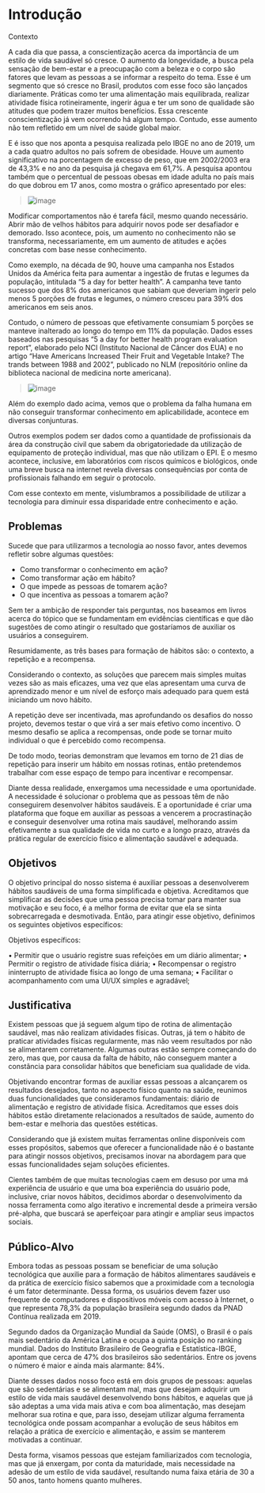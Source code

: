 # Introdução

Contexto

A cada dia que passa, a conscientização acerca da importância de um estilo de vida saudável só cresce. O aumento da longevidade, a busca pela sensação de bem-estar e a preocupação com a beleza e o corpo são fatores que levam as pessoas a se informar a respeito do tema. Esse é um segmento que só cresce no Brasil, produtos com esse foco são lançados diariamente. Práticas como ter uma alimentação mais equilibrada, realizar atividade física rotineiramente, ingerir água e ter um sono de qualidade são atitudes que podem trazer muitos benefícios. Essa crescente conscientização já vem ocorrendo há algum tempo. Contudo, esse aumento não tem refletido em um nível de saúde global maior.

E é isso que nos aponta a pesquisa realizada pelo IBGE no ano de 2019, um a cada quatro adultos no país sofrem de obesidade. Houve um aumento significativo na porcentagem de excesso de peso, que em 2002/2003 era de 43,3% e no ano da pesquisa já chegava em 61,7%. A pesquisa apontou também que o percentual de pessoas obesas em idade adulta no país mais do que dobrou em 17 anos, como mostra o gráfico apresentado por eles:

> ![image](https://user-images.githubusercontent.com/67482340/222280716-20a3217e-a061-43a6-8b3f-10b7163d7e30.png)

Modificar comportamentos não é tarefa fácil, mesmo quando necessário. Abrir mão de velhos hábitos para adquirir novos pode ser desafiador e demorado. Isso acontece, pois, um aumento no conhecimento não se transforma, necessariamente, em um aumento de atitudes e ações concretas com base nesse conhecimento.

Como exemplo, na década de 90, houve uma campanha nos Estados Unidos da América feita para aumentar a ingestão de frutas e legumes da população, intitulada “5 a day for better health”. A campanha teve tanto sucesso que dos 8% dos americanos que sabiam que deveriam ingerir pelo menos 5 porções de frutas e legumes, o número cresceu para 39% dos americanos em seis anos.

Contudo, o número de pessoas que efetivamente consumiam 5 porções se manteve inalterado ao longo do tempo em 11% da população. Dados esses baseados nas pesquisas “5 a day for better health program evaluation report”, elaborado pelo NCI (Instituto Nacional de Câncer dos EUA) e no artigo “Have Americans Increased Their Fruit and Vegetable Intake? The trands between 1988 and 2002”, publicado no NLM (repositório online da biblioteca nacional de medicina norte americana).

> ![image](https://user-images.githubusercontent.com/67482340/222280891-9147756c-4067-4e63-bbd8-eceeddedd8ca.png)

Além do exemplo dado acima, vemos que o problema da falha humana em não conseguir transformar conhecimento em aplicabilidade, acontece em diversas conjunturas.

Outros exemplos podem ser dados como a quantidade de profissionais da área da construção civil que sabem da obrigatoriedade da utilização de equipamento de proteção individual, mas que não utilizam o EPI. E o mesmo acontece, inclusive, em laboratórios com riscos químicos e biológicos, onde uma breve busca na internet revela diversas consequências por conta de profissionais falhando em seguir o protocolo.

Com esse contexto em mente, vislumbramos a possibilidade de utilizar a tecnologia para diminuir essa disparidade entre conhecimento e ação.

## Problemas

Sucede que para utilizarmos a tecnologia ao nosso favor, antes devemos refletir sobre algumas questões:

- Como transformar o conhecimento em ação?
- Como transformar ação em hábito?
- O que impede as pessoas de tomarem ação?
- O que incentiva as pessoas a tomarem ação?

Sem ter a ambição de responder tais perguntas, nos baseamos em livros acerca do tópico que se fundamentam em evidências científicas e que dão sugestões de como atingir o resultado que gostaríamos de auxiliar os usuários a conseguirem.

Resumidamente, as três bases para formação de hábitos são: o contexto, a repetição e a recompensa.

Considerando o contexto, as soluções que parecem mais simples muitas vezes são as mais eficazes, uma vez que elas apresentam uma curva de aprendizado menor e um nível de esforço mais adequado para quem está iniciando um novo hábito.

A repetição deve ser incentivada, mas aprofundando os desafios do nosso projeto, devemos testar o que virá a ser mais efetivo como incentivo. O mesmo desafio se aplica a recompensas, onde pode se tornar muito individual o que é percebido como recompensa.

De todo modo, teorias demonstram que levamos em torno de 21 dias de repetição para inserir um hábito em nossas rotinas, então pretendemos trabalhar com esse espaço de tempo para incentivar e recompensar.

Diante dessa realidade, enxergamos uma necessidade e uma oportunidade. A necessidade é solucionar o problema que as pessoas têm de não conseguirem desenvolver hábitos saudáveis. E a oportunidade é criar uma plataforma que foque em auxiliar as pessoas a vencerem a procrastinação e conseguir desenvolver uma rotina mais saudável, melhorando assim efetivamente a sua qualidade de vida no curto e a longo prazo, através da prática regular de exercício físico e alimentação saudável e adequada.

## Objetivos

O objetivo principal do nosso sistema é auxiliar pessoas a desenvolverem hábitos saudáveis de uma forma simplificada e objetiva. Acreditamos que simplificar as decisões que uma pessoa precisa tomar para manter sua motivação e seu foco, é a melhor forma de evitar que ela se sinta sobrecarregada e desmotivada. Então, para atingir esse objetivo, definimos os seguintes objetivos específicos:

Objetivos específicos:

• Permitir que o usuário registre suas refeições em um diário alimentar;
• Permitir o registro de atividade física diária;
• Recompensar o registro ininterrupto de atividade física ao longo de uma semana;
• Facilitar o acompanhamento com uma UI/UX simples e agradável;

## Justificativa

Existem pessoas que já seguem algum tipo de rotina de alimentação saudável, mas não realizam atividades físicas. Outras, já tem o hábito de praticar atividades físicas regularmente, mas não veem resultados por não se alimentarem corretamente. Algumas outras estão sempre começando do zero, mas que, por causa da falta de hábito, não conseguem manter a constância para consolidar hábitos que beneficiam sua qualidade de vida.

Objetivando encontrar formas de auxiliar essas pessoas a alcançarem os resultados desejados, tanto no aspecto físico quanto na saúde, reunimos duas funcionalidades que consideramos fundamentais: diário de alimentação e registro de atividade física. Acreditamos que esses dois hábitos estão diretamente relacionados a resultados de saúde, aumento do bem-estar e melhoria das questões estéticas.

Considerando que já existem muitas ferramentas online disponíveis com esses propósitos, sabemos que oferecer a funcionalidade não é o bastante para atingir nossos objetivos, precisamos inovar na abordagem para que essas funcionalidades sejam soluções eficientes.

Cientes também de que muitas tecnologias caem em desuso por uma má experiência de usuário e que uma boa experiência do usuário pode, inclusive, criar novos hábitos, decidimos abordar o desenvolvimento da nossa ferramenta como algo iterativo e incremental desde a primeira versão pré-alpha, que buscará se aperfeiçoar para atingir e ampliar seus impactos sociais.

## Público-Alvo

Embora todas as pessoas possam se beneficiar de uma solução tecnológica que auxilie para a formação de hábitos alimentares saudáveis e da prática de exercício físico sabemos que a proximidade com a tecnologia é um fator determinante. Dessa forma, os usuários devem fazer uso frequente de computadores e dispositivos móveis com acesso à Internet, o que representa 78,3% da população brasileira segundo dados da PNAD Contínua realizada em 2019.

Segundo dados da Organização Mundial da Saúde (OMS), o Brasil é o país mais sedentário da América Latina e ocupa a quinta posição no ranking mundial. Dados do Instituto Brasileiro de Geografia e Estatística-IBGE, apontam que cerca de 47% dos brasileiros são sedentários. Entre os jovens o número é maior e ainda mais alarmante: 84%.

Diante desses dados nosso foco está em dois grupos de pessoas: aquelas que são sedentárias e se alimentam mal, mas que desejam adquirir um estilo de vida mais saudável desenvolvendo bons hábitos, e aquelas que já são adeptas a uma vida mais ativa e com boa alimentação, mas desejam melhorar sua rotina e que, para isso, desejam utilizar alguma ferramenta tecnológica onde possam acompanhar a evolução de seus hábitos em relação a prática de exercício e alimentação, e assim se manterem motivadas a continuar.

Desta forma, visamos pessoas que estejam familiarizados com tecnologia, mas que já enxergam, por conta da maturidade, mais necessidade na adesão de um estilo de vida saudável, resultando numa faixa etária de 30 a 50 anos, tanto homens quanto mulheres.
